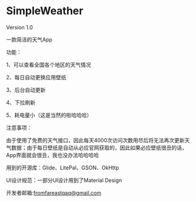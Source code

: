 # SimpleWeather
Version 1.0

一款简洁的天气App

功能：

1、可以查看全国各个地区的天气情况

2、每日自动更换应用壁纸

3、后台自动更新

4、下拉刷新

5、耗电量小（这是当然的啦哈哈哈）

注意事项：

由于使用了免费的天气接口，因此每天4000次访问次数用尽后将无法再次更新天气数据；由于每日壁纸是自动从必应官网获取的，因此如果必应壁纸很丑的话，App界面就会很丑，我也没办法哈哈哈哈

用到的开源库：Glide、LitePal、GSON、OkHttp

UI设计规范：一部分UI设计用到了Material Design

开发者邮箱:fromfareastqaq@gmail.com
